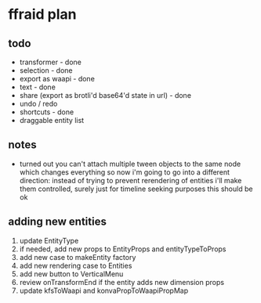 # ffraid plan

## todo
- transformer - done
- selection - done
- export as waapi - done
- text - done
- share (export as brotli'd base64'd state in url) - done
- undo / redo
- shortcuts - done
- draggable entity list

## notes
- turned out you can't attach multiple tween objects to the same node which changes everything so now i'm going to go into a different direction: instead of trying to prevent rerendering of entities i'll make them controlled, surely just for timeline seeking purposes this should be ok

## adding new entities
1. update EntityType
2. if needed, add new props to EntityProps and entityTypeToProps
3. add new case to makeEntity factory
4. add new rendering case to Entities
5. add new button to VerticalMenu
6. review onTransformEnd if the entity adds new dimension props
7. update kfsToWaapi and konvaPropToWaapiPropMap
